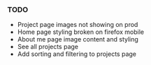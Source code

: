 ### TODO
- Project page images not showing on prod
- Home page styling broken on firefox mobile
- About me page image content and styling
- See all projects page
- Add sorting and filtering to projects page
